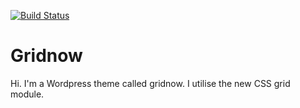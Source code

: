 [![Build Status](https://travis-ci.org/Automattic/_s.svg?branch=master)](https://travis-ci.org/Automattic/_s)

Gridnow
===

Hi. I'm a Wordpress theme called gridnow. I utilise the new CSS grid module. 

